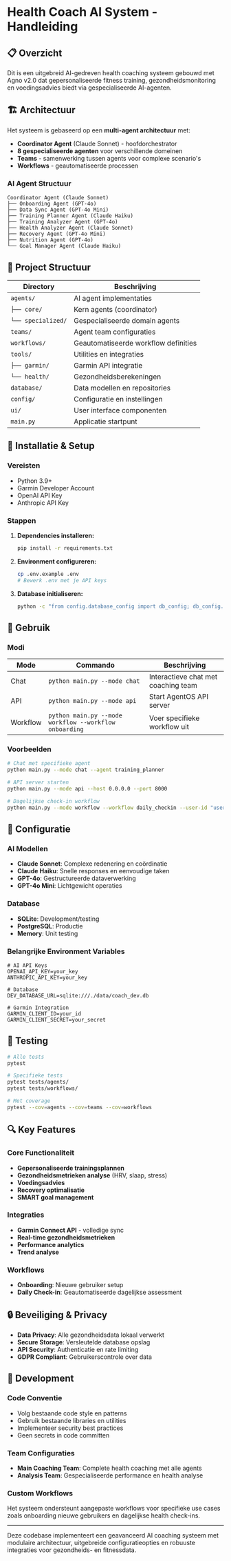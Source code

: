 # Health Coach AI System - Handleiding

## 📋 Overzicht
Dit is een uitgebreid AI-gedreven health coaching systeem gebouwd met Agno v2.0 dat gepersonaliseerde fitness training, gezondheidsmonitoring en voedingsadvies biedt via gespecialiseerde AI-agenten.

## 🏗️ Architectuur
Het systeem is gebaseerd op een **multi-agent architectuur** met:
- **Coordinator Agent** (Claude Sonnet) - hoofdorchestrator
- **8 gespecialiseerde agenten** voor verschillende domeinen
- **Teams** - samenwerking tussen agents voor complexe scenario's
- **Workflows** - geautomatiseerde processen

### AI Agent Structuur
```
Coordinator Agent (Claude Sonnet)
├── Onboarding Agent (GPT-4o)
├── Data Sync Agent (GPT-4o Mini)
├── Training Planner Agent (Claude Haiku)
├── Training Analyzer Agent (GPT-4o)
├── Health Analyzer Agent (Claude Sonnet)
├── Recovery Agent (GPT-4o Mini)
├── Nutrition Agent (GPT-4o)
└── Goal Manager Agent (Claude Haiku)
```

## 📁 Project Structuur

| Directory | Beschrijving |
|-----------|-------------|
| `agents/` | AI agent implementaties |
| `├── core/` | Kern agents (coordinator) |
| `└── specialized/` | Gespecialiseerde domain agents |
| `teams/` | Agent team configuraties |
| `workflows/` | Geautomatiseerde workflow definities |
| `tools/` | Utilities en integraties |
| `├── garmin/` | Garmin API integratie |
| `└── health/` | Gezondheidsberekeningen |
| `database/` | Data modellen en repositories |
| `config/` | Configuratie en instellingen |
| `ui/` | User interface componenten |
| `main.py` | Applicatie startpunt |

## 🚀 Installatie & Setup

### Vereisten
- Python 3.9+
- Garmin Developer Account
- OpenAI API Key
- Anthropic API Key

### Stappen
1. **Dependencies installeren:**
   ```bash
   pip install -r requirements.txt
   ```

2. **Environment configureren:**
   ```bash
   cp .env.example .env
   # Bewerk .env met je API keys
   ```

3. **Database initialiseren:**
   ```bash
   python -c "from config.database_config import db_config; db_config.initialize_database()"
   ```

## 🎯 Gebruik

### Modi
| Mode | Commando | Beschrijving |
|------|----------|-------------|
| Chat | `python main.py --mode chat` | Interactieve chat met coaching team |
| API | `python main.py --mode api` | Start AgentOS API server |
| Workflow | `python main.py --mode workflow --workflow onboarding` | Voer specifieke workflow uit |

### Voorbeelden
```bash
# Chat met specifieke agent
python main.py --mode chat --agent training_planner

# API server starten
python main.py --mode api --host 0.0.0.0 --port 8000

# Dagelijkse check-in workflow
python main.py --mode workflow --workflow daily_checkin --user-id "user123"
```

## 🔧 Configuratie

### AI Modellen
- **Claude Sonnet**: Complexe redenering en coördinatie
- **Claude Haiku**: Snelle responses en eenvoudige taken
- **GPT-4o**: Gestructureerde dataverwerking
- **GPT-4o Mini**: Lichtgewicht operaties

### Database
- **SQLite**: Development/testing
- **PostgreSQL**: Productie
- **Memory**: Unit testing

### Belangrijke Environment Variables
```env
# AI API Keys
OPENAI_API_KEY=your_key
ANTHROPIC_API_KEY=your_key

# Database
DEV_DATABASE_URL=sqlite:///./data/coach_dev.db

# Garmin Integration
GARMIN_CLIENT_ID=your_id
GARMIN_CLIENT_SECRET=your_secret
```

## 🧪 Testing
```bash
# Alle tests
pytest

# Specifieke tests
pytest tests/agents/
pytest tests/workflows/

# Met coverage
pytest --cov=agents --cov=teams --cov=workflows
```

## 🔍 Key Features

### Core Functionaliteit
- **Gepersonaliseerde trainingsplannen**
- **Gezondheidsmetrieken analyse** (HRV, slaap, stress)
- **Voedingsadvies**
- **Recovery optimalisatie**
- **SMART goal management**

### Integraties
- **Garmin Connect API** - volledige sync
- **Real-time gezondheidsmetrieken**
- **Performance analytics**
- **Trend analyse**

### Workflows
- **Onboarding**: Nieuwe gebruiker setup
- **Daily Check-in**: Geautomatiseerde dagelijkse assessment

## 🔒 Beveiliging & Privacy
- **Data Privacy**: Alle gezondheidsdata lokaal verwerkt
- **Secure Storage**: Versleutelde database opslag
- **API Security**: Authenticatie en rate limiting
- **GDPR Compliant**: Gebruikerscontrole over data

## 🤝 Development

### Code Conventie
- Volg bestaande code style en patterns
- Gebruik bestaande libraries en utilities
- Implementeer security best practices
- Geen secrets in code committen

### Team Configuraties
- **Main Coaching Team**: Complete health coaching met alle agents
- **Analysis Team**: Gespecialiseerde performance en health analyse

### Custom Workflows
Het systeem ondersteunt aangepaste workflows voor specifieke use cases zoals onboarding nieuwe gebruikers en dagelijkse health check-ins.

---

Deze codebase implementeert een geavanceerd AI coaching systeem met modulaire architectuur, uitgebreide configuratieopties en robuuste integraties voor gezondheids- en fitnessdata.